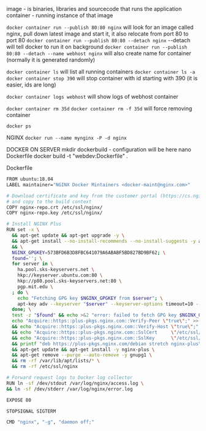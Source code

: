 image - is binaries, libraries and sourcecode that runs the application
container - running instance of that image

`docker container run --publish 80:80 nginx` will look for an image called nginx, pull down latest image and start it, it also relocate from port 80 to port 80
`docker container run --publish 80:80 --detach nginx` --detach will tell docker to run it on background
`docker container run --publish 80:80 --detach --name webhost nginx` will also create name for container (normally it is generated randomly)

`docker container ls` will list all running containers
`docker container ls -a`
`docker container stop 390` will stop container with id starting with 390 (it is easier, ids are long)

`docker container logs webhost` will show logs of webhost container

`docker container rm 35d`
`docker container rm -f 35d` will force removing container

`docker ps`

NGINX
`docker run --name mynginx -P -d nginx`



DOCKER ON SERVER
mkdir dockerbuild - configuration will be here
nano Dockerfile
docker build -t "webdev:Dockerfile" .

Dockerfile
```bash
FROM ubuntu:18.04
LABEL maintainer="NGINX Docker Mintainers <docker-maint@nginx.com>"

# Download certificate and key from the customer portal (https://cs.nginx.com)
# and copy to the build context
COPY nginx-repo.crt /etc/ssl/nginx/
COPY nginx-repo.key /etc/ssl/nginx/

# Install NGINX Plus
RUN set -x \
  && apt-get update && apt-get upgrade -y \
  && apt-get install --no-install-recommends --no-install-suggests -y apt-transport-https ca-certificates gnupg1 \
  && \
  NGINX_GPGKEY=573BFD6B3D8FBC641079A6ABABF5BD827BD9BF62; \
  found=''; \
  for server in \
    ha.pool.sks-keyservers.net \
    hkp://keyserver.ubuntu.com:80 \
    hkp://p80.pool.sks-keyservers.net:80 \
    pgp.mit.edu \
  ; do \
    echo "Fetching GPG key $NGINX_GPGKEY from $server"; \
    apt-key adv --keyserver "$server" --keyserver-options timeout=10 --recv-keys     "$NGINX_GPGKEY" && found=yes && break; \
  done; \
  test -z "$found" && echo >&2 "error: failed to fetch GPG key $NGINX_GPGKEY" && exit 1; \
  echo "Acquire::https::plus-pkgs.nginx.com::Verify-Peer \"true\";" >> /etc/apt/apt.conf.d/90nginx \
  && echo "Acquire::https::plus-pkgs.nginx.com::Verify-Host \"true\";" >> /etc/apt/apt.conf.d/90nginx \
  && echo "Acquire::https::plus-pkgs.nginx.com::SslCert     \"/etc/ssl/nginx/nginx-repo.crt\";" >> /etc/apt/apt.conf.d/90nginx \
  && echo "Acquire::https::plus-pkgs.nginx.com::SslKey      \"/etc/ssl/nginx/nginx-repo.key\";" >> /etc/apt/apt.conf.d/90nginx \
  && printf "deb https://plus-pkgs.nginx.com/debian stretch nginx-plus\n" > /etc/apt/sources.list.d/nginx-plus.list \
  && apt-get update && apt-get install -y nginx-plus \
  && apt-get remove --purge --auto-remove -y gnupg1 \
  && rm -rf /var/lib/apt/lists/* \
  && rm -rf /etc/ssl/nginx

# Forward request logs to Docker log collector
RUN ln -sf /dev/stdout /var/log/nginx/access.log \
&& ln -sf /dev/stderr /var/log/nginx/error.log

EXPOSE 80

STOPSIGNAL SIGTERM

CMD "nginx", "-g", "daemon off;"
```